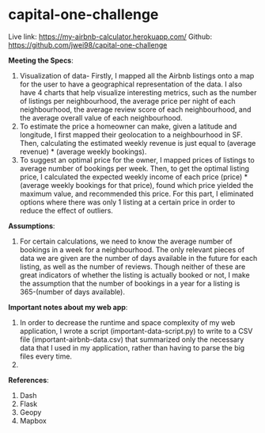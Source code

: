 # capital-one-challenge

Live link: https://my-airbnb-calculator.herokuapp.com/
Github: https://github.com/jwei98/capital-one-challenge

**Meeting the Specs**:
1. Visualization of data- Firstly, I mapped all the Airbnb listings onto a map for the user to have a geographical representation of the data. I also have 4 charts that help visualize interesting metrics, such as the number of listings per neighbourhood, the average price per night of each neighbourhood, the average review score of each neighbourhood, and the average overall value of each neighbourhood.
2. To estimate the price a homeowner can make, given a latitude and longitude, I first mapped their geolocation to a neighbourhood in SF. Then, calculating the estimated weekly revenue is just equal to (average revenue) * (average weekly bookings).
3. To suggest an optimal price for the owner, I mapped prices of listings to average number of bookings per week. Then, to get the optimal listing price, I calculated the expected weekly income of each price (price) * (average weekly bookings for that price), found which price yielded the maximum value, and recommended this price. For this part, I eliminated options where there was only 1 listing at a certain price in order to reduce the effect of outliers.

**Assumptions**:
1. For certain calculations, we need to know the average number of bookings in a week for a neighbourhood. The only relevant pieces of data we are given are the number of days available in the future for each listing, as well as the number of reviews. Though neither of these are great indicators of whether the listing is actually booked or not, I make the assumption that the number of bookings in a year for a listing is 365-(number of days available).

**Important notes about my web app**:
1. In order to decrease the runtime and space complexity of my web application, I wrote a script (important-data-script.py) to write to a CSV file (important-airbnb-data.csv) that summarized only the necessary data that I used in my application, rather than having to parse the big files every time.
2. 


**References**:
1. Dash
2. Flask
3. Geopy
4. Mapbox

